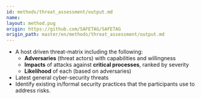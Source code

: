 ```yaml
---
id: methods/threat_assessment/output.md
name: 
layout: method.pug
origin: https://github.com/SAFETAG/SAFETAG
origin_path: master/en/methods/threat_assessment/output.md
---
```


  * A host driven threat-matrix including the following:
    * **Adversaries** (threat actors) with capabilities and willingness
    * **Impacts** of attacks against **critical processes**, ranked by severity
    * **Likelihood** of each (based on adversaries)
  * Latest general cyber-security threats
  * Identify existing in/formal security practices that the participants use to address risks.

